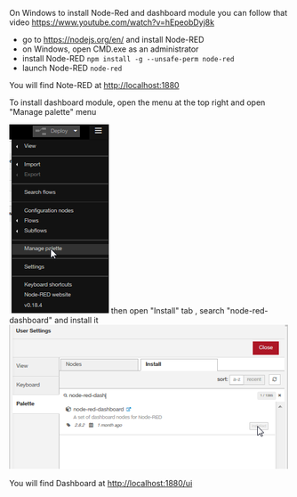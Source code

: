 On Windows to install Node-Red and dashboard module you can follow that video 
<a href="https://www.youtube.com/watch?v=hEpeobDyj8k" target="_new">https://www.youtube.com/watch?v=hEpeobDyj8k</a>

<ul>
<li>go to <a href="https://nodejs.org/en/" target="_blank">https://nodejs.org/en/</a> and install Node-RED</li>
<li>on Windows, open CMD.exe as an administrator</li>
<li>install Node-RED
<code>npm install -g --unsafe-perm node-red</code></li>
<li>launch Node-RED
<code>node-red</code></li>
</ul>
<p>
You will find Note-RED at <a href="http://localhost:1880" target="_blank">http://localhost:1880</a>
</p>

To install dashboard module, open the menu at the top right and open "Manage palette" menu

![](img/palette1.png)
then open "Install" tab , search "node-red-dashboard" and install it
![](img/palette2.png)

<p>
You will find Dashboard at <a href="http://localhost:1880/ui" target="_blank">http://localhost:1880/ui</a>
</p>
